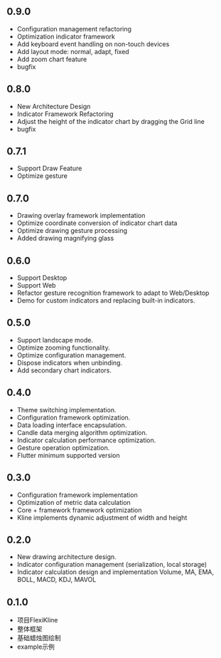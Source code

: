 ## 0.9.0
* Configuration management refactoring
* Optimization indicator framework
* Add keyboard event handling on non-touch devices
* Add layout mode: normal, adapt, fixed
* Add zoom chart feature
* bugfix

## 0.8.0
* New Architecture Design
* Indicator Framework Refactoring
* Adjust the height of the indicator chart by dragging the Grid line
* bugfix

## 0.7.1
* Support Draw Feature
* Optimize gesture

## 0.7.0
* Drawing overlay framework implementation
* Optimize coordinate conversion of indicator chart data
* Optimize drawing gesture processing
* Added drawing magnifying glass

## 0.6.0
* Support Desktop
* Support Web
* Refactor gesture recognition framework to adapt to Web/Desktop
* Demo for custom indicators and replacing built-in indicators.

## 0.5.0
* Support landscape mode.
* Optimize zooming functionality.
* Optimize configuration management.
* Dispose indicators when unbinding.
* Add secondary chart indicators.

## 0.4.0
* Theme switching implementation.
* Configuration framework optimization.
* Data loading interface encapsulation.
* Candle data merging algorithm optimization.
* Indicator calculation performance optimization.
* Gesture operation optimization.
* Flutter minimum supported version

## 0.3.0
* Configuration framework implementation
* Optimization of metric data calculation
* Core + framework framework optimization
* Kline implements dynamic adjustment of width and height


## 0.2.0
* New drawing architecture design.
* Indicator configuration management (serialization, local storage)
* Indicator calculation design and implementation Volume, MA, EMA, BOLL, MACD, KDJ, MAVOL

## 0.1.0
* 项目FlexiKline
* 整体框架
* 基础蜡烛图绘制
* example示例
